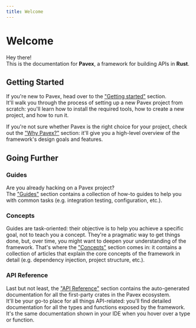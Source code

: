 ```yaml
---
title: Welcome
---
```


# Welcome

Hey there!  
This is the documentation for **Pavex**, a framework for building APIs in **Rust**.

## Getting Started

If you're new to Pavex, head over to the ["Getting started"](../getting_started/index.md) section.  
It'll walk you through the process of setting up a new Pavex project from scratch:
you'll learn how to install the required tools, how to create a new project, and how to run it.

If you're not sure whether Pavex is the right choice for your project,
check out the ["Why Pavex?"](why_pavex.md) section: it'll give you a high-level overview of the framework's
design goals and features.

## Going Further

### Guides

Are you already hacking on a Pavex project?  
The ["Guides"](../guides/index.md) section contains a collection of how-to guides to help you with common tasks
(e.g. integration testing, configuration, etc.).

### Concepts

Guides are task-oriented: their objective is to help you achieve a specific goal, not to teach you a concept.
They're a pragmatic way to get things done, but, over time, you might want to deepen your understanding of the
framework.
That's where the ["Concepts"](../concepts/index.md) section comes in: it contains a collection of articles that explain
the core concepts of the framework in detail (e.g. dependency injection, project structure, etc.).

### API Reference

Last but not least, the ["API Reference"](../api_reference/pavex/index.html) section contains the auto-generated
documentation
for all the first-party crates in the Pavex ecosystem.  
It'll be your go-to place for all things API-related: you'll find detailed documentation for all the types and functions
exposed by the framework.  
It's the same documentation shown in your IDE when you hover over a type or function.

